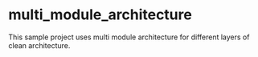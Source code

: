 # multi_module_architecture
This sample project uses multi module architecture for different layers of clean architecture.
